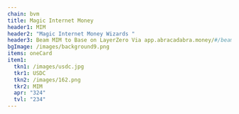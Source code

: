 ```yaml
---
chain: bvm
title: Magic Internet Money
header1: MIM
header2: "Magic Internet Money Wizards "
header3: Beam MIM to Base on LayerZero Via app.abracadabra.money/#/beam
bgImage: /images/background9.png
items: oneCard
item1:
  tkn1: /images/usdc.jpg
  tkr1: USDC
  tkn2: /images/162.png
  tkr2: MIM
  apr: "324"
  tvl: "234"
---
```

